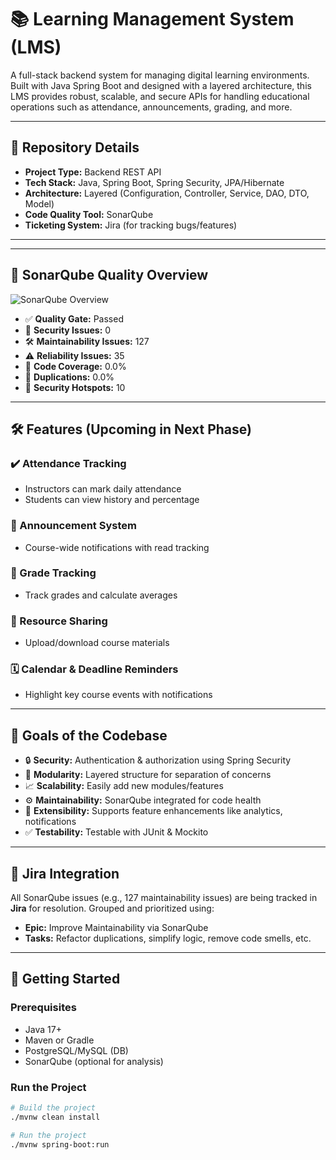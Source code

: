 # 📚 Learning Management System (LMS)

A full-stack backend system for managing digital learning environments. Built with Java Spring Boot and designed with a layered architecture, this LMS provides robust, scalable, and secure APIs for handling educational operations such as attendance, announcements, grading, and more.

---

## 🔗 Repository Details

- **Project Type:** Backend REST API
- **Tech Stack:** Java, Spring Boot, Spring Security, JPA/Hibernate
- **Architecture:** Layered (Configuration, Controller, Service, DAO, DTO, Model)
- **Code Quality Tool:** SonarQube
- **Ticketing System:** Jira (for tracking bugs/features)

---


---

## 🧪 SonarQube Quality Overview

![SonarQube Overview](docs/images/sonarqube-overview.jpg)

- ✅ **Quality Gate:** Passed
- 🔐 **Security Issues:** 0
- 🛠️ **Maintainability Issues:** 127
- ⚠️ **Reliability Issues:** 35
- 🧪 **Code Coverage:** 0.0%
- 🔁 **Duplications:** 0.0%
- 🚨 **Security Hotspots:** 10

---

## 🛠️ Features (Upcoming in Next Phase)

### ✔️ Attendance Tracking
- Instructors can mark daily attendance
- Students can view history and percentage

### 📢 Announcement System
- Course-wide notifications with read tracking

### 🧮 Grade Tracking
- Track grades and calculate averages

### 📂 Resource Sharing
- Upload/download course materials

### 🗓️ Calendar & Deadline Reminders
- Highlight key course events with notifications

---

## 🎯 Goals of the Codebase

- 🔒 **Security:** Authentication & authorization using Spring Security
- 🧩 **Modularity:** Layered structure for separation of concerns
- 📈 **Scalability:** Easily add new modules/features
- ⚙️ **Maintainability:** SonarQube integrated for code health
- 🧠 **Extensibility:** Supports feature enhancements like analytics, notifications
- ✅ **Testability:** Testable with JUnit & Mockito

---

## 🧾 Jira Integration

All SonarQube issues (e.g., 127 maintainability issues) are being tracked in **Jira** for resolution. Grouped and prioritized using:

- **Epic:** Improve Maintainability via SonarQube
- **Tasks:** Refactor duplications, simplify logic, remove code smells, etc.

---

## 🚀 Getting Started

### Prerequisites
- Java 17+
- Maven or Gradle
- PostgreSQL/MySQL (DB)
- SonarQube (optional for analysis)

### Run the Project

```bash
# Build the project
./mvnw clean install

# Run the project
./mvnw spring-boot:run


